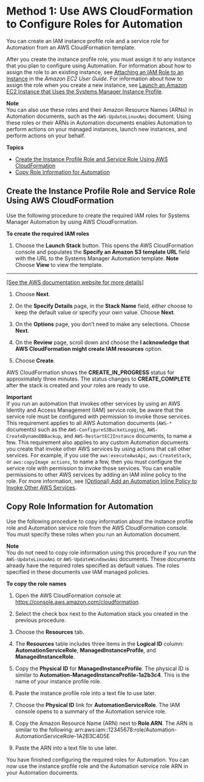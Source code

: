 # Method 1: Use AWS CloudFormation to Configure Roles for Automation<a name="automation-cf"></a>

You can create an IAM instance profile role and a service role for Automation from an AWS CloudFormation template\.

After you create the instance profile role, you must assign it to any instance that you plan to configure using Automation\. For information about how to assign the role to an existing instance, see [Attaching an IAM Role to an Instance](https://docs.aws.amazon.com/AWSEC2/latest/UserGuide/iam-roles-for-amazon-ec2.html#attach-iam-role) in the *Amazon EC2 User Guide*\. For information about how to assign the role when you create a new instance, see [Launch an Amazon EC2 Instance that Uses the Systems Manager Instance Profile](setup-launch-managed-instance.md)\.

**Note**  
You can also use these roles and their Amazon Resource Names \(ARNs\) in Automation documents, such as the `AWS-UpdateLinuxAmi` document\. Using these roles or their ARNs in Automation documents enables Automation to perform actions on your managed instances, launch new instances, and perform actions on your behalf\.

**Topics**
+ [Create the Instance Profile Role and Service Role Using AWS CloudFormation](#automation-cf-create)
+ [Copy Role Information for Automation](#automation-cf-copy)

## Create the Instance Profile Role and Service Role Using AWS CloudFormation<a name="automation-cf-create"></a>

Use the following procedure to create the required IAM roles for Systems Manager Automation by using AWS CloudFormation\.

**To create the required IAM roles**

1. Choose the **Launch Stack** button\. This opens the AWS CloudFormation console and populates the **Specify an Amazon S3 template URL** field with the URL to the Systems Manager Automation template\.
**Note**  
Choose **View** to view the template\.  
****    
[\[See the AWS documentation website for more details\]](http://docs.aws.amazon.com/systems-manager/latest/userguide/automation-cf.html)

1. Choose **Next**\.

1. On the **Specify Details** page, in the **Stack Name** field, either choose to keep the default value or specify your own value\. Choose **Next**\.

1. On the **Options** page, you don’t need to make any selections\. Choose **Next**\.

1. On the **Review** page, scroll down and choose the **I acknowledge that AWS CloudFormation might create IAM resources** option\.

1. Choose **Create**\.

AWS CloudFormation shows the **CREATE\_IN\_PROGRESS** status for approximately three minutes\. The status changes to **CREATE\_COMPLETE** after the stack is created and your roles are ready to use\.

**Important**  
If you run an automation that invokes other services by using an AWS Identity and Access Management \(IAM\) service role, be aware that the service role must be configured with permission to invoke those services\. This requirement applies to all AWS Automation documents \(`AWS-*` documents\) such as the `AWS-ConfigureS3BucketLogging`, `AWS-CreateDynamoDBBackup`, and `AWS-RestartEC2Instance` documents, to name a few\. This requirement also applies to any custom Automation documents you create that invoke other AWS services by using actions that call other services\. For example, if you use the `aws:executeAwsApi`, `aws:CreateStack`, or `aws:copyImage actions`, to name a few, then you must configure the service role with permission to invoke those services\. You can enable permissions to other AWS services by adding an IAM inline policy to the role\. For more information, see [\(Optional\) Add an Automation Inline Policy to Invoke Other AWS Services](automation-permissions.md#automation-role-add-inline-policy)\.

## Copy Role Information for Automation<a name="automation-cf-copy"></a>

Use the following procedure to copy information about the instance profile role and Automation service role from the AWS CloudFormation console\. You must specify these roles when you run an Automation document\.

**Note**  
You do not need to copy role information using this procedure if you run the `AWS-UpdateLinuxAmi` or `AWS-UpdateWindowsAmi` documents\. These documents already have the required roles specified as default values\. The roles specified in these documents use IAM managed policies\. 

**To copy the role names**

1. Open the AWS CloudFormation console at [https://console\.aws\.amazon\.com/cloudformation](https://console.aws.amazon.com/cloudformation/)\.

1. Select the check box next to the Automation stack you created in the previous procedure\.

1. Choose the **Resources** tab\.

1. The **Resources** table includes three items in the **Logical ID** column: **AutomationServiceRole**, **ManagedInstanceProfile**, and **ManagedInstanceRole**\.

1. Copy the **Physical ID** for **ManagedInstanceProfile**\. The physical ID is similar to **Automation\-ManagedInstanceProfile\-1a2b3c4**\. This is the name of your instance profile role\.

1. Paste the instance profile role into a text file to use later\.

1. Choose the **Physical ID** link for **AutomationServiceRole**\. The IAM console opens to a summary of the Automation service role\.

1. Copy the Amazon Resource Name \(ARN\) next to **Role ARN**\. The ARN is similar to the following: arn:aws:iam::12345678:role/Automation\-AutomationServiceRole\-1A2B3C4D5E 

1. Paste the ARN into a text file to use later\.

You have finished configuring the required roles for Automation\. You can now use the instance profile role and the Automation service role ARN in your Automation documents\.